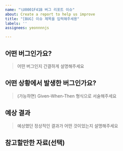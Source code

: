 ```yaml
---
name: "\U0001F41B 버그 리포트 이슈"
about: Create a report to help us improve
title: "[BUG] 이슈 제목을 입력해주세용"
labels: ''
assignees: yeonnnnjs

---
```


## 어떤 버그인가요?

> 어떤 버그인지 간결하게 설명해주세요

## 어떤 상황에서 발생한 버그인가요?

> (가능하면) Given-When-Then 형식으로 서술해주세요

## 예상 결과

> 예상했던 정상적인 결과가 어떤 것이었는지 설명해주세요

## 참고할만한 자료(선택)
